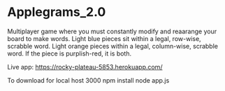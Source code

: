 # Applegrams_2.0

Multiplayer game where you must constantly modify and reaarange your board to make words. Light blue pieces sit within a legal, row-wise, scrabble word. Light orange pieces within a legal, column-wise, scrabble word. If the piece is purplish-red, it is both.  

Live app: https://rocky-plateau-5853.herokuapp.com/

To download for local host 3000
npm install
node app.js
